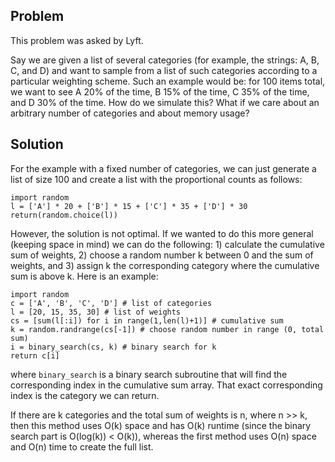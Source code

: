 ## Problem
This problem was asked by Lyft.

Say we are given a list of several categories (for example, the strings: A, B, C, and D) and want to sample from a list of such categories according to a particular weighting scheme. Such an example would be: for 100 items total, we want to see A 20% of the time, B 15% of the time, C 35% of the time, and D 30% of the time. How do we simulate this? What if we care about an arbitrary number of categories and about memory usage?

## Solution
For the example with a fixed number of categories, we can just generate a list of size 100 and create a list with the proportional counts as follows:

```
import random
l = ['A'] * 20 + ['B'] * 15 + ['C'] * 35 + ['D'] * 30
return(random.choice(l))
```

However, the solution is not optimal. If we wanted to do this more general (keeping space in mind) we can do the following: 1) calculate the cumulative sum of weights, 2) choose a random number k between 0 and the sum of weights, and 3) assign k the corresponding category where the cumulative sum is above k. Here is an example:

```
import random
c = ['A', 'B', 'C', 'D'] # list of categories
l = [20, 15, 35, 30] # list of weights
cs = [sum(l[:i]) for i in range(1,len(l)+1)] # cumulative sum
k = random.randrange(cs[-1]) # choose random number in range (0, total sum)
i = binary_search(cs, k) # binary search for k
return c[i]
```

where `binary_search` is a binary search subroutine that will find the corresponding index in the cumulative sum array. That exact corresponding index is the category we can return.

If there are k categories and the total sum of weights is n, where n >> k, then this method uses O(k) space and has O(k) runtime (since the binary search part is O(log(k)) < O(k)), whereas the first method uses O(n) space and O(n) time to create the full list.
